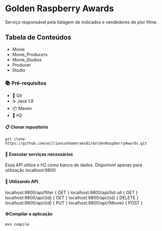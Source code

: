 # Golden Raspberry Awards

Serviço responsável pela listagem de indicados e vendedores de pior filme. 

## Tabela de Conteúdos
 
* Movie 
* Movie_Producers
* Movie_Studios
* Producer
* Studio

### 📚 Pré-requisitos

- 🌴 Git
- ☕ Java 1.8
- 📦 Maven
- 🐘 H2


#### 📋 Clonar repositório

```
git clone https://github.com/williancunhamoraes81/GoldenRaspberryAwards.git
```

#### 🚢 Executar serviços necessários

Essa API utiliza o H2 como banco de dados. Disponível apenas para utilização localhost:9800


#### 🚢 Utilizando API

localhost:9800/api/filter { GET }
localhost:9800/api/list-all { GET }
localhost:9800/api/{id} { GET }
localhost:9800/api/{id} { DELETE }
localhost:9800/api/{id} { PUT }
localhost:9800/api/{Movie} { POST }


#### ⚙️Compilar a aplicação

```
mvn compile
```

